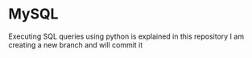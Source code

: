 # MySQL
Executing SQL queries using python is explained in this repository
I am creating a new branch and will commit it
